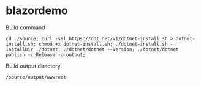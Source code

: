 # blazordemo

Build command
```
cd ./source; curl -ssl https://dot.net/v1/dotnet-install.sh > dotnet-install.sh; chmod +x dotnet-install.sh; ./dotnet-install.sh -InstallDir ./dotnet; ./dotnet/dotnet --version; ./dotnet/dotnet publish -c Release -o output;
```
Build output directory 
```
/source/output/wwwroot
```
